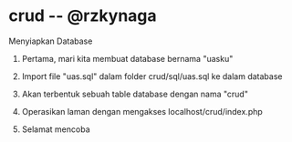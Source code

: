 # crud -- @rzkynaga

Menyiapkan Database
1. Pertama, mari kita membuat database bernama "uasku"

2. Import file "uas.sql" dalam folder crud/sql/uas.sql ke dalam database

3. Akan terbentuk sebuah table database dengan nama "crud"

4. Operasikan laman dengan mengakses localhost/crud/index.php

5. Selamat mencoba
